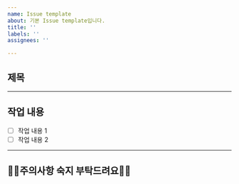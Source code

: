 ```yaml
---
name: Issue template
about: 기본 Issue template입니다.
title: ''
labels: ''
assignees: ''

---
```


## 제목
<!-- 이 위치에 제목을 기입합니다. -->

---

## 작업 내용
* [ ] 작업 내용 1
* [ ] 작업 내용 2

---

## 🙏🙏주의사항 숙지 부탁드려요🙏🙏
<!-- 주의사항 적용 -->
